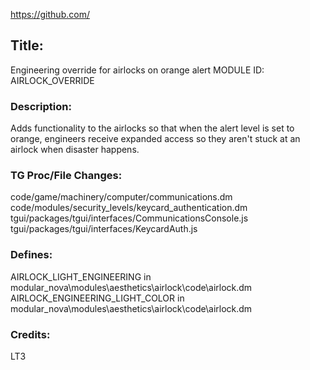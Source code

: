 https://github.com/

## Title:

Engineering override for airlocks on orange alert
MODULE ID: AIRLOCK_OVERRIDE

### Description:

Adds functionality to the airlocks so that when the alert level is set to orange, engineers receive expanded access so they aren't stuck at an airlock when disaster happens.

### TG Proc/File Changes:

code/game/machinery/computer/communications.dm
code/modules/security_levels/keycard_authentication.dm
tgui/packages/tgui/interfaces/CommunicationsConsole.js
tgui/packages/tgui/interfaces/KeycardAuth.js

### Defines:

AIRLOCK_LIGHT_ENGINEERING in modular_nova\modules\aesthetics\airlock\code\airlock.dm
AIRLOCK_ENGINEERING_LIGHT_COLOR in modular_nova\modules\aesthetics\airlock\code\airlock.dm

### Credits:

LT3
